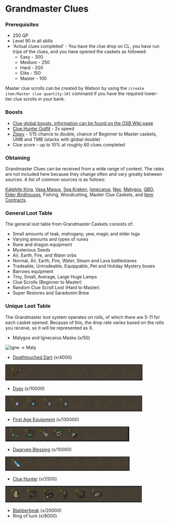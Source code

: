 # Grandmaster Clues

### Prerequisites&#x20;

* 250 QP
* Level 90 in all skills
* 'Actual clues completed' - You have the clue drop on CL, you have run trips of the clues, and you have opened the caskets as followed:
  * Easy - 300
  * Medium - 250
  * Hard - 200
  * Elite - 150
  * Master - 100

Master clue scrolls can be created by Watson by using the `/create item:Master clue quantity:[#]` command if you have the required lower-tier clue scrolls in your bank.

### Boosts

* [Clue global boosts, information can be found on the OSB Wiki page](https://wiki.oldschool.gg/miscellaneous/clue-scrolls/boosts#global-boosts)
* [Clue Hunter Outfit](equippables/#clue-hunter-outfit) - 2x speed&#x20;
* [Zippy](https://bso-wiki.oldschool.gg/custom-items/pets#resource-gathering-and-loot-effecting-pets) - 1/15 chance to double, chance of Beginner to Master caskets, UMB and TMB (stacks with global double)
* Clue score - up to 10% at roughly 60 clues completed

### Obtaining

Grandmaster Clues can be received from a wide range of content. The rates are not included here because they change often and vary greatly between sources. A list of common sources is as follows:

[Kalphite King](https://bso-wiki.oldschool.gg/bosses/kalphite-king), [Vasa Magus](../bso-custom-killables/bosses/vasa-magus.md), [Sea Kraken](https://bso-wiki.oldschool.gg/bosses/sea-kraken), [Ignecarus](https://bso-wiki.oldschool.gg/bosses/ignecarus), [Nex](https://bso-wiki.oldschool.gg/bosses/nex), [Malygos](https://bso-wiki.oldschool.gg/bosses/malygos), [QBD](../bso-custom-killables/demi-bosses/queen-black-dragon.md#rewards), [Elder Birdhouses](../skills/hunter.md), Fishing, Woodcutting, Master Clue Caskets, and [Item Contracts](https://bso-wiki.oldschool.gg/custom-items/item-contracts).

### General Loot Table

The general loot table from Grandmaster Caskets consists of:

* Small amounts of teak, mahogany, yew, magic and elder logs
* Varying amounts and types of runes
* Rune and dragon equipment
* Mysterious Seeds
* Air, Earth, Fire, and Water orbs
* Normal, Air, Earth, Fire, Water, Steam and Lava battlestaves
* Tradeable, Untradeable, Equippable, Pet and Holiday Mystery boxes
* Barrows equipment
* Tiny, Small, Average, Large Huge Lamps
* Clue Scrolls (Beginner to Master)
* Random Clue Scroll Loot (Hard to Master)
* Super Restores and Saradomin Brew

### Unique Loot Table

The Grandmaster loot system operates on rolls, of which there are 5-11 for each casket opened. Because of this, the drop rate varies based on the rolls you receive, so it will be represented as X.

* Malygos and Ignecarus Masks (x/50)

![Igne -> Maly](../.gitbook/assets/image\_2021-10-16\_012247.png)

* [Deathtouched Dart](https://bso-wiki.oldschool.gg/custom-items/misc) (x/4000)

![](<../.gitbook/assets/dt dart.png>)

* [Dyes](https://bso-wiki.oldschool.gg/custom-items/dyes?q=dyes) (x/10000)

![Shadow -> Ice -> Blood -> Third Age (drops in pairs of two)](../.gitbook/assets/dyes.png)

* [First Age Equipment](https://bso-wiki.oldschool.gg/custom-items/equippables#first-age) (x/130000)

![Tiara -> Amulet -> Cape -> Bracelet -> Ring](<../.gitbook/assets/first age.png>)

* [Dwarven Blessing](https://bso-wiki.oldschool.gg/custom-items/equippables#dwarven-equipment) (x/10000)

![](../.gitbook/assets/db.png)

* [Clue Hunter](https://bso-wiki.oldschool.gg/custom-items/equippables#clue-hunter-outfit) (x/2500)

![Helm of Raedwald -> CH Garb -> CH Gloves -> CH Trouser -> CH Boots -> CH Cloak](../.gitbook/assets/ch.png)

* [Blabberbeak](pets.md#meme-pets-and-no-perk-pets) (x/20000)
* Ring of luck (x/8000)


